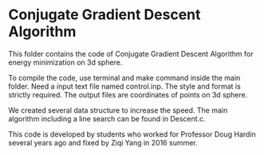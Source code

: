 # Conjugate Gradient Descent Algorithm

This folder contains the code of Conjugate Gradient Descent Algorithm for energy minimization on 3d sphere.

To compile the code, use terminal and make command inside the main folder. Need a input text file named control.inp. The style and format is strictly required. The output files are coordinates of points on 3d sphere. 

We created several data structure to increase the speed. The main algorithm including a line search can be found in Descent.c.

This code is developed by students who worked for Professor Doug Hardin several years ago and fixed by Ziqi Yang in 2016 summer. 
 
